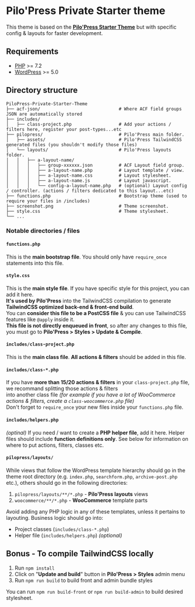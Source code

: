 # Pilo'Press Private Starter theme

This theme is based on the **[Pilo'Press Starter Theme](https://github.com/Pilot-in/PiloPress-Starter-Theme)** but with specific config & layouts for faster development.

## Requirements

- [PHP](http://php.net/) >= 7.2
- [WordPress](https://wordpress.org/) >= 5.0

## Directory structure

```
PiloPress-Private-Starter-Theme
├── acf-json/                              # Where ACF field groups JSON are automatically stored
├── includes/                              
│   ├── class-project.php                  # Add your actions / filters here, register your post-types...etc
├── pilopress/                             # Pilo'Press main folder.
│   ├── assets/                            # Pilo'Press TailwindCSS generated files (you shouldn't modify those files)
│   └── layouts/                           # Pilo'Press layouts folder.
│   │   ├── a-layout-name/
│   │   │   ├── group-xxxxxx.json          # ACF Layout field group.
│   │   │   ├── a-layout-name.php          # Layout template / view.
│   │   │   ├── a-layout-name.css          # Layout stylesheet.
│   │   │   ├── a-layout-name.js           # Layout javascript.
│   │   │   └── config-a-layout-name.php   # (optional) Layout config / controller. (actions / filters dedicated to this layout...etc)
├── functions.php                          # Bootstrap theme (used to require your files in /includes)
├── screenshot.png                         # Theme screenshot.
├── style.css                              # Theme stylesheet.
└── ...
```

### Notable directories / files

#### `functions.php`

This is the **main bootstrap file**. You should only have `require_once` statements into this file.

#### `style.css`

This is the **main style file**. If you have specific style for this project, you can add it here.  
**It's used by Pilo'Press** into the TailwindCSS compilation to generate **TailwindCSS optimized back-end & front-end build**.  
You can **consider this file to be a PostCSS file** & you can use TailwindCSS features like `@apply` inside it.  
**This file is not directly enqueued in front**, so after any changes to this file, you must go to **Pilo'Press > Styles > Update & Compile**.

#### `includes/class-project.php`

This is the **main class file**. **All actions & filters** should be added in this file.

#### `includes/class-*.php`

If you have **more than 15/20 actions & filters** in your `class-project.php` file, we recommand splitting those actions & filters  
into another class file _(for example if you have a lot of WooCommerce actions & filters, create a `class-woocommerce.php` file)_  
Don't forget to `require_once` your new files inside your `functions.php` file.

#### `includes/helpers.php`

_(optinal)_ If you need / want to create a **PHP helper file**, add it here. Helper files should include __function definitions only__. See below for information on where to put actions, filters, classes etc.

#### `pilopress/layouts/`

While views that follow the WordPress template hierarchy should go in the theme root directory (e.g. `index.php`, `searchform.php`, `archive-post.php` etc.), others should go in the following directories:
1. `pilopress/layouts/**/*.php` - **Pilo'Press layouts** views
2. `woocommerce/**/*.php` - **WooCommerce** template parts

Avoid adding any PHP logic in any of these templates, unless it pertains to layouting. Business logic should go into:
- Project classes (`includes/class-*.php`)
- Helper file (`includes/helpers.php`) _(optional)_

## Bonus - To compile TailwindCSS locally

1. Run `npm install`
2. Click on "**Update and build**" button in **Pilo'Press > Styles** admin menu
3. Run `npm run build` to build front and admin bundle styles

You can run `npm run build-front` or `npm run build-admin` to build desired stylesheet.
